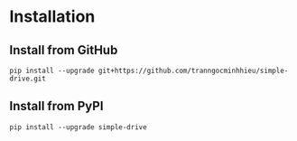 # Installation

## Install from GitHub

```
pip install --upgrade git+https://github.com/tranngocminhhieu/simple-drive.git
```

## Install from PyPI

```
pip install --upgrade simple-drive
```
